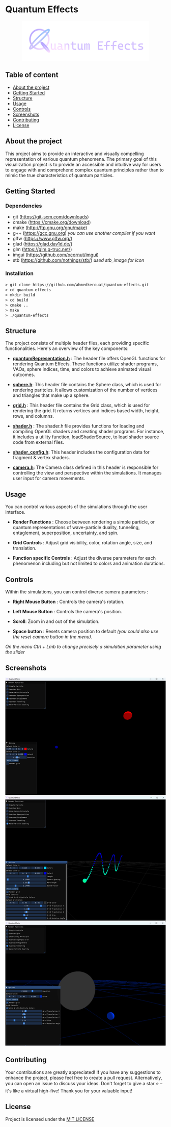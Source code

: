 # Quantum Effects
 
<div align="center">
  <a href="https://github.com/ahmedkerouat/quantum-effects">
    <img src="source\resources\quantum-effects.png" alt="Logo" width="400" height="125">
  </a>
</div>

## Table of content

- [About the project](#aboutproject)
- [Getting Started](#getstarted)
- [Structure](#structure)
- [Usage](#usage)
- [Controls](#controls)
- [Screenshots](#screenshots)
- [Contributing](#contributing)
- [License](#license)

<a name="aboutproject"></a>

## About the project

This project aims to provide an interactive and visually compelling representation of various quantum phenomena. The primary goal of this visualization project is to provide an accessible and intuitive way for users to engage with and comprehend complex quantum principles rather than to mimic the true characteristics of quantum particles.

<a name="getstarted"></a>

## Getting Started

### Dependencies

- git (https://git-scm.com/downloads)
- cmake (https://cmake.org/download)
- make (http://ftp.gnu.org/gnu/make)
- g++ (https://gcc.gnu.org) _you can use another compiler if you want_
- glfw (https://www.glfw.org/)
- glad (https://glad.dav1d.de/)
- glm (https://glm.g-truc.net/)
- imgui (https://github.com/ocornut/imgui)
- stb (https://github.com/nothings/stb/) _used stb_image for icon_

### Installation

```shell
> git clone https://github.com/ahmedkerouat/quantum-effects.git
> cd quantum-effects
> mkdir build
> cd build
> cmake ..
> make
> ./quantum-effects
```

<a name="structure"></a>

## Structure

The project consists of multiple header files, each providing specific functionalities. Here's an overview of the key components:

- **[quantumRepresentation.h](source/include/quantumRepresentation.h)** : The header file offers OpenGL functions for rendering Quantum Effects. These functions utilize shader programs, VAOs, sphere indices, time, and colors to achieve animated visual outcomes.

- **[sphere.h](source/include/sphere.h)**: This header file contains the Sphere class, which is used for rendering paritcles. It allows customization of the number of vertices and triangles that make up a sphere.

- **[grid.h](source/include/grid.h)** : This header file contains the Grid class, which is used for rendering the grid. It returns vertices and indices based width, height, rows, and columns.

- **[shader.h](source/include/shader.h)** : The shader.h file provides functions for loading and compiling OpenGL shaders and creating shader programs. For instance, it includes a utility function, loadShaderSource, to load shader source code from external files.

- **[shader_config.h](source/shaders/shader_config.h.in)**: This header includes the configuration data for fragment & vertex shaders.

- **[camera.h](source/include/camera.h)**: The Camera class defined in this header is responsible for controlling the view and perspective within the simulations. It manages user input for camera movements.

<a name="usage"></a>

## Usage

You can control various aspects of the simulations through the user interface.

- **Render Functions** : Choose between rendering a simple particle, or quantum representations of wave-particle duality, tunneling, entaglement, superposition, uncertainty, and spin.

- **Grid Controls** : Adjust grid visibility, color, rotation angle, size, and translation.

- **Function specific Controls** : Adjust the diverse parameters for each phenomenon including but not limited to colors and animation durations.

<a name="controls"></a>

## Controls

Within the simulations, you can control diverse camera parameters :

- **Right Mouse Button** : Controls the camera's rotation.

- **Left Mouse Button** : Controls the camera's position.

- **Scroll**: Zoom in and out of the simulation.

- **Space button** : Resets camera position to default _(you could also use the reset camera button in the menu)_.

_On the menu Ctrl + Lmb to change precisely a simulation parameter using the slider_

<a name="screenshots"></a>

## Screenshots

<div align="center">
    <img src="source\resources\Screenshot_1.png" alt="1">
    <img src="source\resources\Screenshot_2.png" alt="2">
    <img src="source\resources\Screenshot_3.png" alt="3">
</div>

<a name="contributing"></a>

## Contributing

Your contributions are greatly appreciated! If you have any suggestions to enhance the project, please feel free to create a pull request. Alternatively, you can open an issue to discuss your ideas. Don't forget to give a star ⭐️ – it's like a virtual high-five! Thank you for your valuable input!

<a name="license"></a>

## License

Project is licensed under the [MIT LICENSE](https://choosealicense.com/licenses/mit/)
